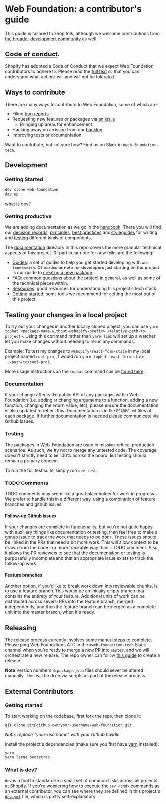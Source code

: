 # Web Foundation: a contributor's guide

This guide is tailored to Shopifolk, although we welcome contributions from [the broader development community](#external-contributors) as well.

## [Code of conduct](./CODE_OF_CONDUCT.md).

Shopify has adopted a Code of Conduct that we expect Web Foundation contributors to adhere to. Please read the [full text](./CODE_OF_CONDUCT.md) so that you can understand what actions will and will not be tolerated.

## Ways to contribute

There are many ways to contribute to Web Foundation, some of which are:

- Filing [bug reports](https://github.com/Shopify/web-foundation/issues/new?template=BUG_REPORT.md)
- Requesting new features or packages via [an issue](https://github.com/Shopify/web-foundation/issues/new/choose)
  - Bringing up areas for enhancement
- Hacking away on an issue from our [backlog](https://github.com/Shopify/web-foundation/issues)
- Improving tests or documentation

Want to contribute, but not sure how? Find us on Slack in `#web-foundation-tech`.

## Development

### Getting Started

```bash
dev clone web-foundation
dev up
```

[what is dev?](#what-is-dev)

### Getting productive

We are adding documentation as we go in the [handbook](../handbook). There you will find our [decision records](../handbook/Decision%20records), [principles](../handbook/Principles), [best practices](../handbook/Best%20practices) and [styleguides](../handbook/Styleguides) for writing and [testing](../handbook/Best%20practices/Testing.md) different kinds of components.

The [documentation](../docs) directory in this repo covers the more granular technical aspects of this project. Of particular note for new folks are the following:

- [Guides](../docs/guides): a set of guides to help you get started developing with `web-foundation`. Of particular note for developers just starting on the project is our guide to [creating a new package](../docs/guides/creating-a-new-package.md).
- [FAQ](../docs/FAQ.md): common questions about the project in general, as well as some of the technical pieces within.
- [Resources](../docs/resources.md): good resources for understanding this project’s tech stack.
- [Getting started](../docs/getting-started.md): some tools we recommend for getting the most out of this project.

## Testing your changes in a local project

To try out your changes in another locally cloned project, you can use `yarn tophat <package-name-without-@shopify-prefix> <relative-path-to-project>`. Using this command rather than `yarn link` will set up a watcher let you make changes without needing to rerun any commands.

Example: To test my changes to `@shopify/react-form-state` in my local project named `cool-proj`, I would run `yarn tophat react-form-state ../path/to/cool-proj`.

More usage instructions on the `tophat` command can be [found here](https://github.com/Shopify/tophat-web).

### Documentation

If your change affects the public API of any packages within Web-Foundation (i.e. adding or
changing arguments to a function, adding a new function, changing the
return value, etc), please ensure the documentation is also updated to
reflect this. Documentation is in the `README.md` files of each package. If further documentation is needed please communicate via Github Issues.

### Testing

The packages in Web-Foundation are used in mission-critical production scenarios. As such, we try not to merge any untested code. The coverage doesn't strictly need to be 100% across the board, but testing should remain a primary concern.

To run the full test suite, simply run `dev test`.

### TODO Comments

TODO comments may seem like a great placeholder for work in progress. We prefer to handle this in a different way, using a combination of feature branches and github issues.

#### Follow-up Github issues

If your changes are complete in functionality, but you're not quite happy with auxillary things like documentation or testing, then feel free to make a github issue to track the work that needs to be done. These issues should be linked in the PRs that need a bit more work. This will allow context to be drawn from the code in a more trackable way than a TODO comment. Also, it allows the PR reviewers to see that the documentation or testing is purposefully incomplete and that an appropriate issue exists to track the follow-up work.

#### Feature branches

Another option, if you'd like to break work down into reviewable chunks, is to use a feature branch. This would be an initially empty branch that contains the entirety of your feature. Additional units of work can be distributed across several PRs into the feature branch, merged independently, and then the feature branch can be merged as a complete unit into the master branch, when it's ready.

## Releasing

The release process currently involves some manual steps to complete. Please ping Web Foundations ATC in the `#web-foundation-tech` Slack channel when you're ready to merge a new PR into `master`, and we will orchestrate a new release. The repo owner can follow [this guide](../docs/guides/release-and-deploy.md) to create a release.

**Note** Version numbers in `package.json` files should never be altered manually. This will be done via scripts as part of the release process.

## External Contributors

### Getting started

To start working on the codebase, first fork the repo, then clone it:

```
git clone git@github.com:your-username/web-foundation.git
```

_Note: replace "your-username" with your Github handle_

Install the project's dependencies (make sure you first have [yarn](https://yarnpkg.com/) installed):

```
yarn
yarn lerna bootstrap
```

### What is dev?

`dev` is a tool to standardize a small set of common tasks across all projects at Shopify. If you're wondering how to execute the `dev <cmd>` commands as an external contributor, you can see where they are defined in this project's [`dev.yml`](../dev.yml) file, which is pretty self-explanatory.

